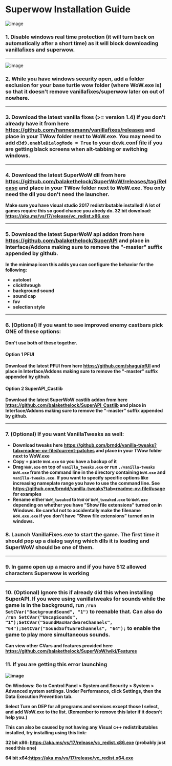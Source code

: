 # Superwow Installation Guide
![image](https://github.com/pepopo978/SuperwowInstallation/assets/149287158/833d8d7e-c0c9-456a-9886-dc913ec07bfa)
### 1.  Disable windows real time protection (it will turn back on automatically after a short time) as it will block downloading vanillafixes and superwow.  
<hr>

![image](https://github.com/pepopo978/SuperwowInstallation/assets/149287158/4e54f864-445b-4fb8-a8f6-f1c58eb53fc1)
### 2.  While you have windows security open, add a folder exclusion for your base turtle wow folder (where WoW.exe is) so that it doesn't remove vanillafixes/superwow later on out of nowhere.
<hr>

### 3.  Download the latest vanilla fixes (>= version 1.4) if you don't already have it from here https://github.com/hannesmann/vanillafixes/releases and place in your TWow folder next to WoW.exe.  You may need to add `d3d9.enableDialogMode = True` to your dxvk.conf file if you are getting black screens when alt-tabbing or switching windows.
<hr>

### 4.  Download the latest SuperWoW dll from here https://github.com/balakethelock/SuperWoW/releases/tag/Release and place in your TWow folder next to WoW.exe.  You only need the dll you don't need the launcher.
<b>Make sure you have visual studio 2017 redistributable installed!  A lot of games require this so good chance you alredy do.  32 bit download: https://aka.ms/vs/17/release/vc_redist.x86.exe <b/>
<hr>

### 5.  Download the latest SuperWoW api addon from here https://github.com/balakethelock/SuperAPI and place in Interface/Addons making sure to remove the "-master" suffix appended by github.  
In the minimap icon this adds you can configure the behavior for the following:
- autoloot
- clickthrough
- background sound
- sound cap
- fov
- selection style
<hr>

### 6.  (Optional) If you want to see improved enemy castbars pick ONE of these options:
<b>Don't use both of these together.</b>
#### Option 1 PFUI
Download the latest PFUI from here https://github.com/shagu/pfUI and place in Interface/Addons making sure to remove the "-master" suffix appended by github.
#### Option 2 SuperAPI_Castlib
Download the latest SuperWoW castlib addon from here https://github.com/balakethelock/SuperAPI_Castlib and place in Interface/Addons making sure to remove the "-master" suffix appended by github.
<hr>

### 7.  (Optional) If you want VanillaTweaks as well:
- Download tweaks here https://github.com/brndd/vanilla-tweaks?tab=readme-ov-file#current-patches and place in your TWow folder next to WoW.exe
- Copy + paste `WoW.exe` so you have a backup of it
- Drag `WoW.exe` on top of `vanilla_tweaks.exe` or run `./vanilla-tweaks WoW.exe` from the command line in the directory containing `WoW.exe` and `vanilla-tweaks.exe`.  If you want to specify specific options like increasing nameplate range you have to use the command line.  See https://github.com/brndd/vanilla-tweaks?tab=readme-ov-file#usage for examples
- Rename either `WoW_tweaked` to `WoW` or `WoW_tweaked.exe` to `WoW.exe` depending on whether you have "Show file extensions" turned on in Windows.  Be careful not to accidentally make the filename `WoW.exe.exe` if you don't have "Show file extensions" turned on in windows.

### 8.  Launch VanillaFixes.exe to start the game.  The first time it should pop up a dialog saying which dlls it is loading and SuperWoW should be one of them.
<hr>

### 9.  In game open up a macro and if you have 512 allowed characters Superwow is working
<hr>

### 10.  (Optional) Ignore this if already did this when installing SuperAPI.  If you were using vanillatweaks for sounds while the game is in the background, run `/run SetCVar("BackgroundSound", "1")` to reenable that.  Can also do `/run SetCVar("UncapSounds", "1");SetCVar("SoundMaxHardwareChannels", "64");SetCVar("SoundSoftwareChannels", "64");` to enable the game to play more simultaneous sounds.
 
Can view other CVars and features provided here https://github.com/balakethelock/SuperWoW/wiki/Features

### 11. If you are getting this error launching
![image](https://github.com/user-attachments/assets/00807ba1-53a3-4485-be76-a83c866bc48b)

On Windows: Go to Control Panel > System and Security > System > Advanced system settings. Under Performance, click Settings, then the Data Execution Prevention tab.

Select Turn on DEP for all programs and services except those I select, and add WoW.exe to the list. (Remember to remove this later if it doesn’t help you.)

This can also be caused by not having any Visual c++ redistributables installed, try installing using this link:

32 bit x86: https://aka.ms/vs/17/release/vc_redist.x86.exe (probably just need this one)

64 bit x64:https://aka.ms/vs/17/release/vc_redist.x64.exe
